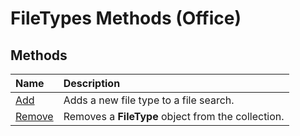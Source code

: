 
# FileTypes Methods (Office)

## Methods



|**Name**|**Description**|
|:-----|:-----|
|[Add](4febf3e9-8ed5-b92b-ae0c-e5f804b27039.md)|Adds a new file type to a file search.|
|[Remove](1c2d55c5-9f57-e9aa-f145-3ff61c69fb69.md)|Removes a  **FileType** object from the collection.|
